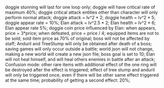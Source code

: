 doggie stunning will last for one loop only;
doggie will have critical rate of maximum 40%;
doggie critical attack entities other than character will only perform normal attack;
doggie attack = lv^2 * 2;
doggie health = lv^2 * 5;
doggie appear rate = 10%;
Elan attack = lv^2.5 * 2;
Elan health = lv^2 * 6;
Elan appear rate 5%;
doggie coin price influenced by Elan: when appears, price = 3*price; when defeated, price = price / 4;
equipped items are not to be sold;
sold item price as 70% of original;
boss will not be affected by staff;
Anduril and TreeStump will only be obtained after death of a boss;
saving games will only occur outside a battle;
world json will not change, making a new world will create a new json file;
boss goal is set to 10;
Elan will not heal himself, and will heal others enemies in battle after an attack;
Confusion mode:
other rare items with additional effect of the one ring will be destroyed after the effect is triggered;
effect of tree stump and anduril will only be triggered once, even if there will be other same effect triggered at the same time;
probability of getting a second effect: 20%;
